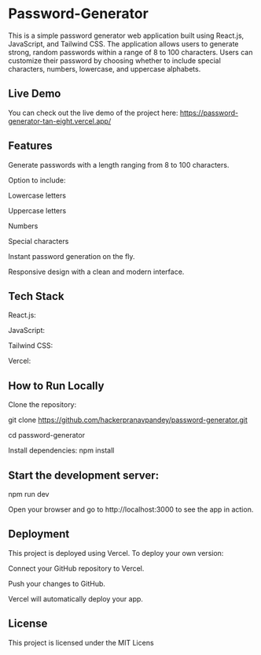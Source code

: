 # Password-Generator

This is a simple password generator web application built using React.js, JavaScript, and Tailwind CSS. The application allows users to generate strong, random passwords within a range of 8 to 100 characters. Users can customize their password by choosing whether to include special characters, numbers, lowercase, and uppercase alphabets.


## Live Demo

You can check out the live demo of the project here: https://password-generator-tan-eight.vercel.app/

## Features
Generate passwords with a length ranging from 8 to 100 characters.

Option to include:

Lowercase letters

Uppercase letters

Numbers

Special characters

Instant password generation on the fly.

Responsive design with a clean and modern interface.

## Tech Stack
 React.js: 
 
 JavaScript:
 
 Tailwind CSS:
 
 Vercel:

## How to Run Locally

Clone the repository:

git clone https://github.com/hackerpranavpandey/password-generator.git

cd password-generator

Install dependencies:  npm install

## Start the development server:

npm run dev

Open your browser and go to http://localhost:3000 to see the app in action.

## Deployment

This project is deployed using Vercel. To deploy your own version:

Connect your GitHub repository to Vercel.

Push your changes to GitHub.

Vercel will automatically deploy your app.

## License
This project is licensed under the MIT Licens
